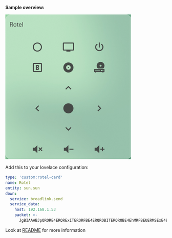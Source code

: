 **Sample overview:**

![Sample overview](sX2enp0oWb.png)

Add this to your lovelace configuration:

```yaml
type: 'custom:rotel-card'
name: Rotel
entity: sun.sun
down:
  service: broadlink.send
  service_data:
    host: 192.168.1.53
    packet: >-
      JgBIAAABJpQRORE4ERQRExITERQRFBE4ERQROBITERQROBE4EhMRFBEUERMSExE4EjgRFBE4ERQROBE5ETgRFBETEjgRFBE4EQANBQ==
```

Look at [README](https://github.com/marrobHD/rotel-card/blob/master/README.md) for more information
